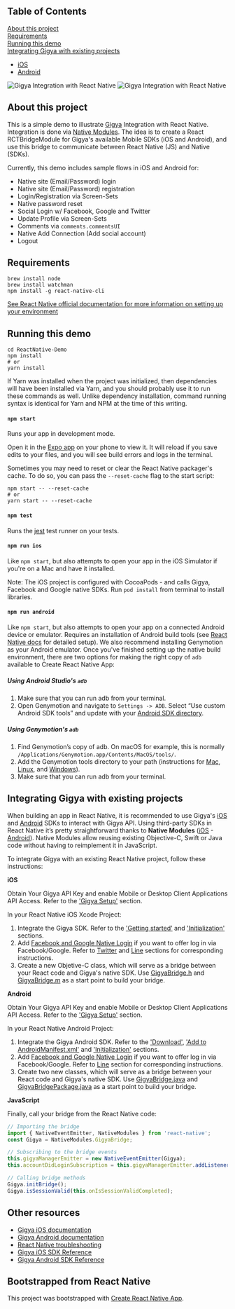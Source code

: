 ## Table of Contents
[About this project](#about)<br />
[Requirements](#requirements)<br />
[Running this demo](#running)<br />
[Integrating Gigya with existing projects](#existing)<br />
* [iOS](#ios)
* [Android](#android)


![Gigya Integration with React Native](http://alejandro.gigya-cs.com/ReactNativeDemo/gigyareactnative.gif) ![Gigya Integration with React Native](http://alejandro.gigya-cs.com/ReactNativeDemo/rnComments.gif)

<a name="about"></a>
## About this project

This is a simple demo to illustrate [Gigya](http://www.gigya.com) Integration with React Native. Integration is done via [Native Modules](https://facebook.github.io/react-native/docs/native-modules-ios.html). The idea is to create a React RCTBridgeModule for Gigya's available Mobile SDKs (iOS and Android), and use this bridge to communicate between React Native (JS) and Native (SDKs).

Currently, this demo includes sample flows in iOS and Android for:
* Native site (Email/Password) login
* Native site (Email/Password) registration
* Login/Registration via Screen-Sets
* Native password reset
* Social Login w/ Facebook, Google and Twitter
* Update Profile via Screen-Sets
* Comments via `comments.commentsUI`
* Native Add Connection (Add social account)
* Logout

<a name="requirements"></a>
## Requirements

```
brew install node
brew install watchman
npm install -g react-native-cli
```

[See React Native official documentation for more information on setting up your environment](https://facebook.github.io/react-native/docs/getting-started.html)

<a name="running"></a>
## Running this demo

```
cd ReactNative-Demo
npm install
# or
yarn install
```

If Yarn was installed when the project was initialized, then dependencies will have been installed via Yarn, and you should probably use it to run these commands as well. Unlike dependency installation, command running syntax is identical for Yarn and NPM at the time of this writing.

#### `npm start`

Runs your app in development mode.

Open it in the [Expo app](https://expo.io) on your phone to view it. It will reload if you save edits to your files, and you will see build errors and logs in the terminal.

Sometimes you may need to reset or clear the React Native packager's cache. To do so, you can pass the `--reset-cache` flag to the start script:

```
npm start -- --reset-cache
# or
yarn start -- --reset-cache
```

#### `npm test`

Runs the [jest](https://github.com/facebook/jest) test runner on your tests.

#### `npm run ios`

Like `npm start`, but also attempts to open your app in the iOS Simulator if you're on a Mac and have it installed.

Note: The iOS project is configured with CocoaPods - and calls Gigya, Facebook and Google native SDKs. Run `pod install` from terminal to install libraries.

#### `npm run android`

Like `npm start`, but also attempts to open your app on a connected Android device or emulator. Requires an installation of Android build tools (see [React Native docs](https://facebook.github.io/react-native/docs/getting-started.html) for detailed setup). We also recommend installing Genymotion as your Android emulator. Once you've finished setting up the native build environment, there are two options for making the right copy of `adb` available to Create React Native App:

##### Using Android Studio's `adb`

1. Make sure that you can run adb from your terminal.
2. Open Genymotion and navigate to `Settings -> ADB`. Select “Use custom Android SDK tools” and update with your [Android SDK directory](https://stackoverflow.com/questions/25176594/android-sdk-location).

##### Using Genymotion's `adb`

1. Find Genymotion’s copy of adb. On macOS for example, this is normally `/Applications/Genymotion.app/Contents/MacOS/tools/`.
2. Add the Genymotion tools directory to your path (instructions for [Mac](http://osxdaily.com/2014/08/14/add-new-path-to-path-command-line/), [Linux](http://www.computerhope.com/issues/ch001647.htm), and [Windows](https://www.howtogeek.com/118594/how-to-edit-your-system-path-for-easy-command-line-access/)).
3. Make sure that you can run adb from your terminal.

<a name="existing"></a>
## Integrating Gigya with existing projects
When building an app in React Native, it is recommended to use Gigya's [iOS](https://developers.gigya.com/display/GD/iOS) and [Android](https://developers.gigya.com/display/GD/Android) SDKs to interact with Gigya API. Using third-party SDKs in React Native it’s pretty straightforward thanks to **Native Modules** ([iOS](https://facebook.github.io/react-native/docs/native-modules-ios.html) - [Android](https://facebook.github.io/react-native/docs/native-modules-android.html)). Native Modules allow reusing existing Objective-C, Swift or Java code without having to reimplement it in JavaScript.

To integrate Gigya with an existing React Native project, follow these instructions:

<a name="ios"></a>
**iOS**

Obtain Your Gigya API Key and enable Mobile or Desktop Client Applications API Access. Refer to the ['Gigya Setup'](https://developers.gigya.com/display/GD/iOS#iOS-GigyaSetup-ObtainYourGigyaAPIKey) section.

In your React Native iOS Xcode Project:

1. Integrate the Gigya SDK. Refer to the ['Getting started'](https://developers.gigya.com/display/GD/iOS#iOS-LibraryGuide) and ['Initialization'](https://developers.gigya.com/display/GD/iOS#iOS-Initialization) sections.
2. Add [Facebook and Google Native Login](https://developers.gigya.com/display/GD/iOS#iOS-ConfiguringNativeLogin) if you want to offer log in via Facebook/Google. Refer to [Twitter](https://developers.gigya.com/display/GD/iOS#iOS-AddingTwitterSingleSign-on) and [Line](https://developers.gigya.com/display/GD/iOS#iOS-AddingLINENativeLogin) sections for corresponding instructions.
3. Create a new Objetive-C class, which will serve as a bridge between your React code and Gigya's native SDK. Use [GigyaBridge.h](https://github.com/gigya/ReactNative-Demo/blob/master/ios/gigyareactnative/GigyaBridge.h) and [GigyaBridge.m](https://github.com/gigya/ReactNative-Demo/blob/master/ios/gigyareactnative/GigyaBridge.m) as a start point to build your bridge.

<a name="android"></a>
**Android**

Obtain Your Gigya API Key and enable Mobile or Desktop Client Applications API Access. Refer to the ['Gigya Setup'](https://developers.gigya.com/display/GD/Android#Android-GigyaSetup-ObtainYourGigyaAPIKey) section.

In your React Native Android Project:

1. Integrate the Gigya Android SDK. Refer to the ['Download'](https://developers.gigya.com/display/GD/Android#Android-Download), ['Add to AndroidManifest.xml'](https://developers.gigya.com/display/GD/Android#Android-AddtoAndroidManifest.xml) and ['Initialization'](https://developers.gigya.com/display/GD/Android#Android-Initialization) sections.
2. Add [Facebook and Google Native Login](https://developers.gigya.com/display/GD/Android#Android-ConfiguringNativeLogin) if you want to offer log in via Facebook/Google. Refer to [Line](https://developers.gigya.com/display/GD/Android#Android-AddingLINENativeLogin) section for corresponding instructions.
3. Create two new classes, which will serve as a bridge between your React code and Gigya's native SDK. Use [GigyaBridge.java](https://github.com/gigya/ReactNative-Demo/blob/master/android/app/src/main/java/com/gigyareactnative/GigyaBridge.java) and [GigyaBridgePackage.java](https://github.com/gigya/ReactNative-Demo/blob/master/android/app/src/main/java/com/gigyareactnative/GigyaBridgePackage.java) as a start point to build your bridge.


**JavaScript**

Finally, call your bridge from the React Native code:
```jsx
// Importing the bridge
import { NativeEventEmitter, NativeModules } from 'react-native';
const Gigya = NativeModules.GigyaBridge;

// Subscribing to the bridge events
this.gigyaManagerEmitter = new NativeEventEmitter(Gigya);
this.accountDidLoginSubscription = this.gigyaManagerEmitter.addListener('AccountDidLogin', this.onAccountDidLogin);

// Calling bridge methods
Gigya.initBridge();
Gigya.isSessionValid(this.onIsSessionValidCompleted);
```

## Other resources
* [Gigya iOS documentation](https://developers.gigya.com/display/GD/iOS)
* [Gigya Android documentation](https://developers.gigya.com/display/GD/Android)
* [React Native troubleshooting](https://facebook.github.io/react-native/docs/troubleshooting.html)
* [Gigya iOS SDK Reference](https://developers.gigya.com/display/GD/iOS+SDK+Reference)
* [Gigya Android SDK Reference](https://developers.gigya.com/display/GD/Android+SDK+Reference)

## Bootstrapped from React Native

This project was bootstrapped with [Create React Native App](https://github.com/react-community/create-react-native-app).
